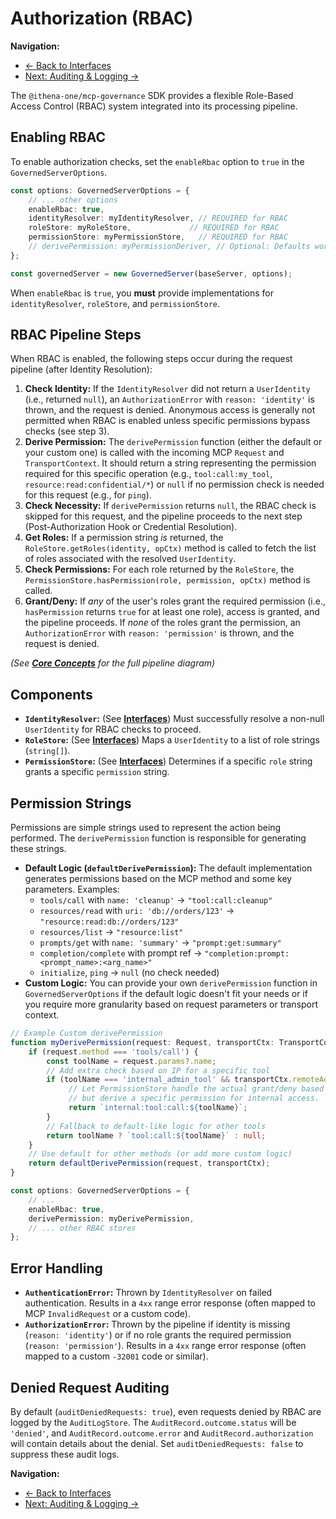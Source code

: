 # Authorization (RBAC)

**Navigation:**
* [← Back to Interfaces](./interfaces.md)
* [Next: Auditing & Logging →](./auditing-logging.md)

The `@ithena-one/mcp-governance` SDK provides a flexible Role-Based Access Control (RBAC) system integrated into its processing pipeline.

## Enabling RBAC

To enable authorization checks, set the `enableRbac` option to `true` in the `GovernedServerOptions`.

```typescript
const options: GovernedServerOptions = {
    // ... other options
    enableRbac: true,
    identityResolver: myIdentityResolver, // REQUIRED for RBAC
    roleStore: myRoleStore,             // REQUIRED for RBAC
    permissionStore: myPermissionStore,   // REQUIRED for RBAC
    // derivePermission: myPermissionDeriver, // Optional: Defaults work often
};

const governedServer = new GovernedServer(baseServer, options);
```

When `enableRbac` is `true`, you **must** provide implementations for `identityResolver`, `roleStore`, and `permissionStore`.

## RBAC Pipeline Steps

When RBAC is enabled, the following steps occur during the request pipeline (after Identity Resolution):

1.  **Check Identity:** If the `IdentityResolver` did not return a `UserIdentity` (i.e., returned `null`), an `AuthorizationError` with `reason: 'identity'` is thrown, and the request is denied. Anonymous access is generally not permitted when RBAC is enabled unless specific permissions bypass checks (see step 3).
2.  **Derive Permission:** The `derivePermission` function (either the default or your custom one) is called with the incoming MCP `Request` and `TransportContext`. It should return a string representing the permission required for this specific operation (e.g., `tool:call:my_tool`, `resource:read:confidential/*`) or `null` if no permission check is needed for this request (e.g., for `ping`).
3.  **Check Necessity:** If `derivePermission` returns `null`, the RBAC check is skipped for this request, and the pipeline proceeds to the next step (Post-Authorization Hook or Credential Resolution).
4.  **Get Roles:** If a permission string *is* returned, the `RoleStore.getRoles(identity, opCtx)` method is called to fetch the list of roles associated with the resolved `UserIdentity`.
5.  **Check Permissions:** For each role returned by the `RoleStore`, the `PermissionStore.hasPermission(role, permission, opCtx)` method is called.
6.  **Grant/Deny:** If *any* of the user's roles grant the required permission (i.e., `hasPermission` returns `true` for at least one role), access is granted, and the pipeline proceeds. If *none* of the roles grant the permission, an `AuthorizationError` with `reason: 'permission'` is thrown, and the request is denied.

*(See **[Core Concepts](./core-concepts.md)** for the full pipeline diagram)*

## Components

*   **`IdentityResolver`:** (See **[Interfaces](./interfaces.md#identityresolver)**) Must successfully resolve a non-null `UserIdentity` for RBAC checks to proceed.
*   **`RoleStore`:** (See **[Interfaces](./interfaces.md#rolestore)**) Maps a `UserIdentity` to a list of role strings (`string[]`).
*   **`PermissionStore`:** (See **[Interfaces](./interfaces.md#permissionstore)**) Determines if a specific `role` string grants a specific `permission` string.

## Permission Strings

Permissions are simple strings used to represent the action being performed. The `derivePermission` function is responsible for generating these strings.

*   **Default Logic (`defaultDerivePermission`):** The default implementation generates permissions based on the MCP method and some key parameters. Examples:
    *   `tools/call` with `name: 'cleanup'` -> `"tool:call:cleanup"`
    *   `resources/read` with `uri: 'db://orders/123'` -> `"resource:read:db://orders/123"`
    *   `resources/list` -> `"resource:list"`
    *   `prompts/get` with `name: 'summary'` -> `"prompt:get:summary"`
    *   `completion/complete` with prompt ref -> `"completion:prompt:<prompt_name>:<arg_name>"`
    *   `initialize`, `ping` -> `null` (no check needed)
*   **Custom Logic:** You can provide your own `derivePermission` function in `GovernedServerOptions` if the default logic doesn't fit your needs or if you require more granularity based on request parameters or transport context.

```typescript
// Example Custom derivePermission
function myDerivePermission(request: Request, transportCtx: TransportContext): string | null {
    if (request.method === 'tools/call') {
        const toolName = request.params?.name;
        // Add extra check based on IP for a specific tool
        if (toolName === 'internal_admin_tool' && transportCtx.remoteAddress !== '192.168.1.10') {
             // Let PermissionStore handle the actual grant/deny based on role,
             // but derive a specific permission for internal access.
             return `internal:tool:call:${toolName}`;
        }
        // Fallback to default-like logic for other tools
        return toolName ? `tool:call:${toolName}` : null;
    }
    // Use default for other methods (or add more custom logic)
    return defaultDerivePermission(request, transportCtx);
}

const options: GovernedServerOptions = {
    // ...
    enableRbac: true,
    derivePermission: myDerivePermission,
    // ... other RBAC stores
};
```

## Error Handling

*   **`AuthenticationError`:** Thrown by `IdentityResolver` on failed authentication. Results in a `4xx` range error response (often mapped to MCP `InvalidRequest` or a custom code).
*   **`AuthorizationError`:** Thrown by the pipeline if identity is missing (`reason: 'identity'`) or if no role grants the required permission (`reason: 'permission'`). Results in a `4xx` range error response (often mapped to a custom `-32001` code or similar).

## Denied Request Auditing

By default (`auditDeniedRequests: true`), even requests denied by RBAC are logged by the `AuditLogStore`. The `AuditRecord.outcome.status` will be `'denied'`, and `AuditRecord.outcome.error` and `AuditRecord.authorization` will contain details about the denial. Set `auditDeniedRequests: false` to suppress these audit logs.

**Navigation:**
* [← Back to Interfaces](./interfaces.md)
* [Next: Auditing & Logging →](./auditing-logging.md) 